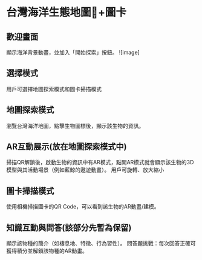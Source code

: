 # 台灣海洋生態地圖🌊+圖卡
## 歡迎畫面
顯示海洋背景動畫，並加入「開始探索」按鈕。
![image]

## 選擇模式
用戶可選擇地圖探索模式和圖卡掃描模式

## 地圖探索模式
瀏覽台灣海洋地圖，點擊生物圖標後，顯示該生物的資訊。

## AR互動展示(放在地圖探索模式中)
掃描QR解鎖後，啟動生物的資訊中有AR模式，點開AR模式就會顯示該生物的3D模型與其活動場景（例如藍鯨的遨遊動畫）。
用戶可旋轉、放大縮小

## 圖卡掃描模式
使用相機掃描圖卡的QR Code，可以看到該生物的AR動畫/建模。

## 知識互動與問答(該部分先暫為保留)
顯示該物種的簡介（如棲息地、特徵、行為習性）。
問答題挑戰：每次回答正確可獲得積分並解鎖該物種的AR動畫。

